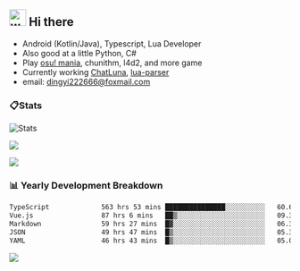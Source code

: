 ## <img alt="wave" src="https://raw.githubusercontent.com/MartinHeinz/MartinHeinz/master/wave.gif" width="30px"> Hi there

- Android (Kotlin/Java), Typescript, Lua Developer
- Also good at a little Python, C#
- Play [osu! mania](https://osu.ppy.sh/users/29808669), chunithm, l4d2, and more game
- Currently working [ChatLuna](https://github.com/ChatLunaLab), [lua-parser](https://github.com/dingyi222666/lua-parser)
- email: [dingyi222666@foxmail.com](mailto:dingyi222666@foxmail.com)

### 📋Stats

![Stats](https://github-readme-stats.vercel.app/api?username=dingyi222666&show_icons=true&icon_color=47A69E&title_color=47A69E&count_private=true)    

![](https://api.githubtrends.io/user/svg/dingyi222666/langs?time_range=one_year&include_private=True&loc_metric=changed&theme=classic)

![](http://github-profile-summary-cards.vercel.app/api/cards/productive-time?username=dingyi222666&theme=nord_dark&utcOffset=8)

### 📊 Yearly Development Breakdown


<!--START_SECTION:waka-->

```txt
TypeScript             563 hrs 53 mins ███████████████░░░░░░░░░░   60.61 %
Vue.js                 87 hrs 6 mins   ██▒░░░░░░░░░░░░░░░░░░░░░░   09.36 %
Markdown               59 hrs 27 mins  █▓░░░░░░░░░░░░░░░░░░░░░░░   06.39 %
JSON                   49 hrs 47 mins  █▒░░░░░░░░░░░░░░░░░░░░░░░   05.35 %
YAML                   46 hrs 43 mins  █▒░░░░░░░░░░░░░░░░░░░░░░░   05.02 %
```

<!--END_SECTION:waka-->

![](https://komarev.com/ghpvc/?username=dingyi222666)
